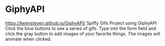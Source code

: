 # GiphyAPI
https://keensteven.github.io/GiphyAPI/
Spiffy Gifs Project using GiphyAPI
Click the blue buttons to see a series of gifs. Type into the form field and click the gray button to add images of your favorite things. The images will animate when clicked.
